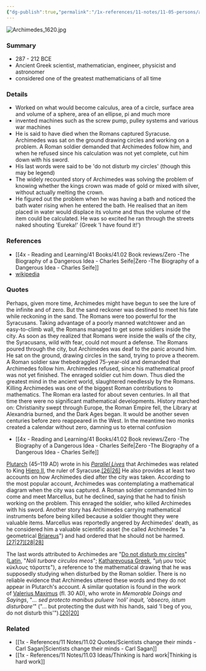 ```yaml
---
{"dg-publish":true,"permalink":"/1x-references/11-notes/11-05-persons/archimedes/","title":"Archiemedes","created":"2024-02-27T07:49:16.579+03:00","updated":"2024-02-27T08:05:04.308+03:00"}
---
```


![Archimedes_1620.jpg](/img/user/1x%20-%20References/11%20Notes/11.05%20Persons/Archimedes_1620.jpg)
### Summary
- 287 - 212 BCE
- Ancient Greek scientist, mathematician, engineer, physicist and astronomer
- considered one of the greatest mathematicians of all time

### Details
- Worked on what would become calculus, area of a circle, surface area and volume of a sphere, area of an ellipse, pi and much more
- invented machines such as the screw pump, pulley systems and various war machines
- He is said to have died when the Romans captured Syracuse. Archimedes was sat on the ground drawing circles and working on a problem. A Roman soldier demanded that Archimedes follow him, and when he refused since his calculation was not yet complete, cut him down with his sword. 
- His last words were said to be 'do not disturb my circles' (though this may be legend)
- The widely recounted story of Archimedes was solving the problem of knowing whether the kings crown was made of gold or mixed with silver, without actually melting the crown.
- He figured out the problem when he was having a bath and noticed the bath water rising when he entered the bath. He realised that an item placed in water would displace its volume and thus the volume of the item could be calculated. He was so excited he ran through the streets naked shouting 'Eureka!' (Greek 'I have found it!')

### References
- [[4x - Reading and Learning/41 Books/41.02 Book reviews/Zero -The Biography of a Dangerous Idea - Charles Seife\|Zero -The Biography of a Dangerous Idea - Charles Seife]]
- [wikipedia](https://en.wikipedia.org/wiki/Archimedes)

### Quotes
Perhaps, given more time, Archimedes might have begun to see the lure of
the infinite and of zero. But the sand reckoner was destined to meet his fate while reckoning in the sand. The Romans were too powerful for the Syracusans. Taking advantage of a poorly manned watchtower and an easy-to-climb wall, the Romans managed to get some soldiers inside the city. As soon as they realized that Romans were inside the walls of the city, the Syracusans, wild with fear, could not mount a defense. The Romans poured through the city, but Archimedes was deaf to the panic around him. He sat on the ground, drawing circles in the sand, trying to prove a theorem. A Roman soldier saw thebedraggled 75-year-old and demanded that Archimedes follow him. Archimedes refused, since his mathematical proof was not yet finished. The enraged soldier cut him down. Thus died the greatest mind in the ancient world, slaughtered needlessly by the Romans.
Killing Archimedes was one of the biggest Roman contributions to
mathematics. The Roman era lasted for about seven centuries. In all that time there were no significant mathematical developments. History marched on: Christianity swept through Europe, the Roman Empire fell, the Library at Alexandria burned, and the Dark Ages began. It would be another seven centuries before zero reappeared in the West. In the meantime two monks created a calendar without zero, damning us to eternal confusion
- [[4x - Reading and Learning/41 Books/41.02 Book reviews/Zero -The Biography of a Dangerous Idea - Charles Seife\|Zero -The Biography of a Dangerous Idea - Charles Seife]]

[Plutarch](https://en.wikipedia.org/wiki/Plutarch "Plutarch") (45–119 AD) wrote in his _[Parallel Lives](https://en.wikipedia.org/wiki/Parallel_Lives "Parallel Lives")_ that Archimedes was related to King [Hiero II](https://en.wikipedia.org/wiki/Hiero_II_of_Syracuse "Hiero II of Syracuse"), the ruler of Syracuse.[[26\|26]](https://en.wikipedia.org/wiki/Archimedes#cite_note-28) He also provides at least two accounts on how Archimedes died after the city was taken. According to the most popular account, Archimedes was contemplating a mathematical diagram when the city was captured. A Roman soldier commanded him to come and meet Marcellus, but he declined, saying that he had to finish working on the problem. This enraged the soldier, who killed Archimedes with his sword. Another story has Archimedes carrying mathematical instruments before being killed because a soldier thought they were valuable items. Marcellus was reportedly angered by Archimedes' death, as he considered him a valuable scientific asset (he called Archimedes "a geometrical [Briareus](https://en.wikipedia.org/wiki/Hecatoncheires "Hecatoncheires")") and had ordered that he should not be harmed.[[27\|27]](https://en.wikipedia.org/wiki/Archimedes#cite_note-:6-29)[[28\|28]](https://en.wikipedia.org/wiki/Archimedes#cite_note-30)

The last words attributed to Archimedes are "[Do not disturb my circles](https://en.wikipedia.org/wiki/Do_not_disturb_my_circles "Do not disturb my circles")" ([Latin](https://en.wikipedia.org/wiki/Latin "Latin"), "_Noli turbare circulos meos_"; [Katharevousa Greek](https://en.wikipedia.org/wiki/Katharevousa "Katharevousa"), "μὴ μου τοὺς κύκλους τάραττε"), a reference to the mathematical drawing that he was supposedly studying when disturbed by the Roman soldier. There is no reliable evidence that Archimedes uttered these words and they do not appear in Plutarch's account. A similar quotation is found in the work of [Valerius Maximus](https://en.wikipedia.org/wiki/Valerius_Maximus "Valerius Maximus") (fl. 30 AD), who wrote in _Memorable Doings and Sayings_, "_... sed protecto manibus puluere 'noli' inquit, 'obsecro, istum disturbare'_" ("... but protecting the dust with his hands, said 'I beg of you, do not disturb this'").[[20\|20]](https://en.wikipedia.org/wiki/Archimedes#cite_note-death-22)

### Related
- [[1x - References/11 Notes/11.02 Quotes/Scientists change their minds - Carl Sagan\|Scientists change their minds - Carl Sagan]]
- [[1x - References/11 Notes/11.03 Ideas/Thinking is hard work\|Thinking is hard work]]